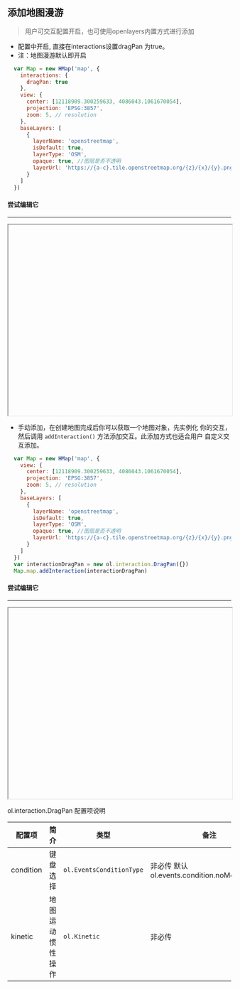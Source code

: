 ## 添加地图漫游

> 用户可交互配置开启，也可使用openlayers内置方式进行添加

* 配置中开启, 直接在interactions设置dragPan 为true。
* 注：地图漫游默认即开启

```javascript
  var Map = new HMap('map', {
    interactions: {
      dragPan: true
    },
    view: {
      center: [12118909.300259633, 4086043.1061670054],
      projection: 'EPSG:3857',
      zoom: 5, // resolution
    },
    baseLayers: [
      {
        layerName: 'openstreetmap',
        isDefault: true,
        layerType: 'OSM',
        opaque: true, //图层是否不透明
        layerUrl: 'https://{a-c}.tile.openstreetmap.org/{z}/{x}/{y}.png'
      }
    ]
  })
```

#### 尝试编辑它
---
<iframe width="100%" height="430"></iframe>

* 手动添加，在创建地图完成后你可以获取一个地图对象，先实例化
  你的交互，然后调用 ``addInteraction()`` 方法添加交互。此添加方式也适合用户
  自定义交互添加。
  
```javascript
  var Map = new HMap('map', {
    view: {
      center: [12118909.300259633, 4086043.1061670054],
      projection: 'EPSG:3857',
      zoom: 5, // resolution
    },
    baseLayers: [
      {
        layerName: 'openstreetmap',
        isDefault: true,
        layerType: 'OSM',
        opaque: true, //图层是否不透明
        layerUrl: 'https://{a-c}.tile.openstreetmap.org/{z}/{x}/{y}.png'
      }
    ]
  })
  var interactionDragPan = new ol.interaction.DragPan({})
  Map.map.addInteraction(interactionDragPan)
```  

#### 尝试编辑它
---
<iframe width="100%" height="430"></iframe>

ol.interaction.DragPan 配置项说明

| 配置项 | 简介 | 类型 | 备注 |
| --- | --- |--- | --- |
| condition | 键盘选择 | `ol.EventsConditionType` | 非必传 默认 ol.events.condition.noModifierKeys |
| kinetic | 地图运动惯性操作 | `ol.Kinetic` | 非必传 |
